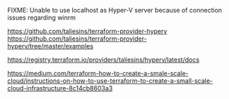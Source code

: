 
FIXME: Unable to use localhost as Hyper-V server because of connection issues regarding winrm


https://github.com/taliesins/terraform-provider-hyperv
https://github.com/taliesins/terraform-provider-hyperv/tree/master/examples


https://registry.terraform.io/providers/taliesins/hyperv/latest/docs


https://medium.com/terraform-how-to-create-a-smale-scale-cloud/instructions-on-how-to-use-terraform-to-create-a-small-scale-cloud-infrastructure-8c14cb8603a3

